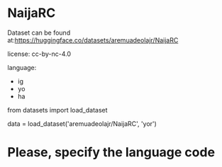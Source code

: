 # NaijaRC
Dataset can be found at:https://huggingface.co/datasets/aremuadeolajr/NaijaRC
  
license: cc-by-nc-4.0

language:
  - ig
  - yo
  - ha

from datasets import load_dataset


data = load_dataset('aremuadeolajr/NaijaRC', 'yor')
# Please, specify the language code


